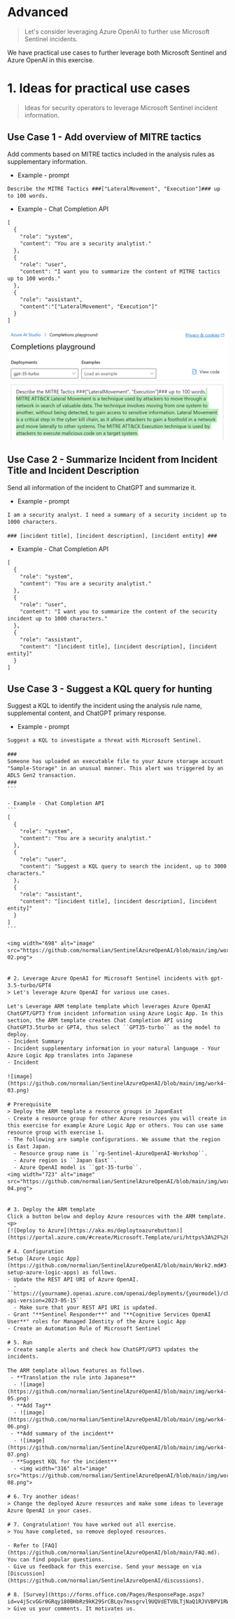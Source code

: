 # Advanced
> Let's consider leveraging Azure OpenAI to further use Microsoft Sentinel incidents.

We have practical use cases to further leverage both Microsoft Sentinel and Azure OpenAI in this exercise.

# 1. Ideas for practical use cases 
> Ideas for security operators to leverage Microsoft Sentinel incident information.

## Use Case 1 - Add overview of MITRE tactics
Add comments based on MITRE tactics included in the analysis rules as supplementary information.

- Example - prompt 
```
Describe the MITRE Tactics ###["LateralMovement", "Execution"]### up to 100 words.
```

- Example - Chat Completion API
```
[
  {
    "role": "system",
    "content": "You are a security analytist."
  },
  {
    "role": "user",
    "content": "I want you to summarize the content of MITRE tactics up to 100 words."
  },
  {
    "role": "assistant",
    "content":"["LateralMovement", "Execution"]"
  }
]
```

<img width="697" alt="image" src="https://github.com/normalian/SentinelAzureOpenAI/blob/main/img/work4-01.png">

## Use Case 2 - Summarize Incident from Incident Title and Incident Description
Send all information of the incident to ChatGPT and summarize it.

- Example - prompt
``` I am a security analyst.
I am a security analyst. I need a summary of a security incident up to 1000 characters.

### [incident title], [incident description], [incident entity] ###
```

- Example - Chat Completion API
```
[
  {
    "role": "system",
    "content": "You are a security analytist."
  },
  {
    "role": "user",
    "content": "I want you to summarize the content of the security incident up to 1000 characters."
  },
  {
    "role": "assistant",
    "content": "[incident title], [incident description], [incident entity]"
  }
]
```

## Use Case 3 - Suggest a KQL query for hunting
Suggest a KQL to identify the incident using the analysis rule name, supplemental content, and ChatGPT primary response.

- Example - prompt 
````
Suggest a KQL to investigate a threat with Microsoft Sentinel.

###
Someone has uploaded an executable file to your Azure storage account "Sample-Storage" in an unusual manner. This alert was triggered by an ADLS Gen2 transaction.
###
```

- Example - Chat Completion API
```
[
  {
    "role": "system",
    "content": "You are a security analytist."
  },
  {
    "role": "user",
    "content": "Suggest a KQL query to search the incident, up to 3000 characters."
  },
  {
    "role": "assistant",
    "content": "[incident title], [incident description], [incident entity]"
  }
]
```

<img width="698" alt="image" src="https://github.com/normalian/SentinelAzureOpenAI/blob/main/img/work4-02.png">


# 2. Leverage Azure OpenAI for Microsoft Sentinel incidents with gpt-3.5-turbo/GPT4
> Let's leverage Azure OpenAI for various use cases.

Let's Leverage ARM template template which leverages Azure OpenAI ChatGPT/GPT3 from incident information using Azure Logic App. In this section, the ARM template creates Chat Completion API using ChatGPT3.5turbo or GPT4, thus select ``GPT35-turbo`` as the model to deploy.
- Incident Summary
- Incident supplementary information in your natural language - Your Azure Logic App translates into Japanese
- Incident

![image](https://github.com/normalian/SentinelAzureOpenAI/blob/main/img/work4-03.png)

# Prerequisite
> Deploy the ARM template a resource groups in JapanEast
- Create a resource group for other Azure resources you will create in this exercise for example Azure Logic App or others. You can use same resource group with exercise 1.
- The following are sample configurations. We assume that the region is East Japan.
  - Resource group name is ``rg-Sentinel-AzureOpenAI-Workshop``.
  - Azure region is ``Japan East``.
  - Azure OpenAI model is ``gpt-35-turbo``.
<img width="723" alt="image" src="https://github.com/normalian/SentinelAzureOpenAI/blob/main/img/work4-04.png">


# 3. Deploy the ARM template
Click a button below and deploy Azure resources with the ARM template.<p>
[![Deploy to Azure](https://aka.ms/deploytoazurebutton)](https://portal.azure.com/#create/Microsoft.Template/uri/https%3A%2F%2Fraw.githubusercontent.com%2Fnormalian%2FSentinelAzureOpenAI%2Fmain%2FtemplateEnrichmentGPT35.json)

# 4. Configuration
Setup [Azure Logic App](https://github.com/normalian/SentinelAzureOpenAI/blob/main/Work2.md#3-setup-azure-logic-apps) as follows.
- Update the REST API URI of Azure OpenAI.
  - ``https://{yourname}.openai.azure.com/openai/deployments/{yourmodel}/chat/completions?api-version=2023-05-15``
  - Make sure that your REST API URI is updated.
- Grant "**Sentinel Responder**" and "**Cognitive Services OpenAI User**" roles for Managed Identity of the Azure Logic App
- Create an Automation Rule of Microsoft Sentinel 

# 5. Run
> Create sample alerts and check how ChatGPT/GPT3 updates the incidents.

The ARM template allows features as follows.
 - **Translation the rule into Japanese**
  - ![image](https://github.com/normalian/SentinelAzureOpenAI/blob/main/img/work4-05.png)
 - **Add Tag**
  - ![image](https://github.com/normalian/SentinelAzureOpenAI/blob/main/img/work4-06.png)
 - **Add summary of the incident**
  - ![image](https://github.com/normalian/SentinelAzureOpenAI/blob/main/img/work4-07.png)
 - **Suggest KQL for the incident**
  - <img width="316" alt="image" src="https://github.com/normalian/SentinelAzureOpenAI/blob/main/img/work4-08.png">

# 6. Try another ideas!
> Change the deployed Azure resources and make some ideas to leverage Azure OpenAI in your cases.

# 7. Congratulation! You have worked out all exercise.
> You have completed, so remove deployed resources.

- Refer to [FAQ](https://github.com/normalian/SentinelAzureOpenAI/blob/main/FAQ.md). You can find popular questions.
- Give us feedback for this exercise. Send your message on via [Discussion](https://github.com/normalian/SentinelAzureOpenAI/discussions).

# 8. [Survey](https://forms.office.com/Pages/ResponsePage.aspx?id=v4j5cvGGr0GRqy180BHbRz9kK29SrCBLqv7mxsgrvl9UQVdETVBLTjNaQ1RJVVBPV1RWSDNSSzgxWC4u)
> Give us your comments. It motivates us.
